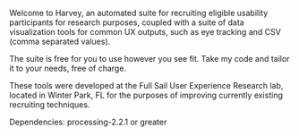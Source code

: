 Welcome to Harvey, an automated suite for recruiting eligible usability participants for research purposes, coupled with a suite of data visualization tools for common UX outputs, such as eye tracking and CSV (comma separated values).

The suite is free for you to use however you see fit. Take my code and tailor it to your needs, free of charge.

These tools were developed at the Full Sail User Experience Research lab, located in Winter Park, FL for the purposes of improving currently existing recruiting techniques.

Dependencies:
processing-2.2.1 or greater
